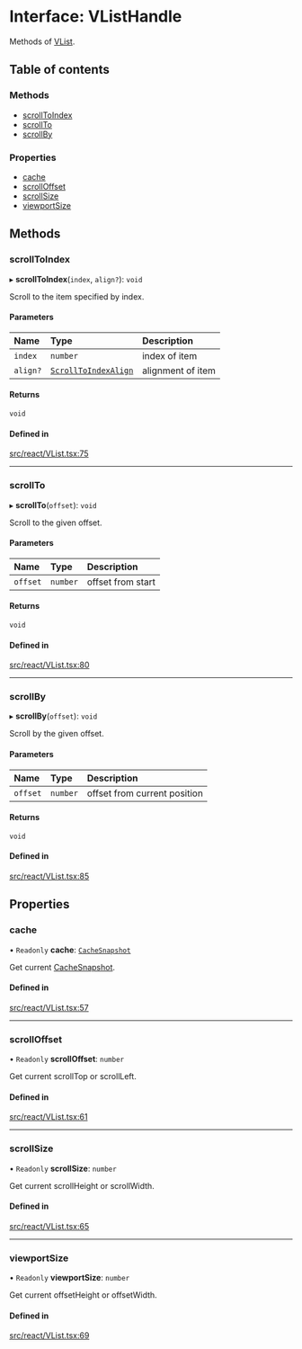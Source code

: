 # Interface: VListHandle

Methods of [VList](../API.md#vlist).

## Table of contents

### Methods

- [scrollToIndex](VListHandle.md#scrolltoindex)
- [scrollTo](VListHandle.md#scrollto)
- [scrollBy](VListHandle.md#scrollby)

### Properties

- [cache](VListHandle.md#cache)
- [scrollOffset](VListHandle.md#scrolloffset)
- [scrollSize](VListHandle.md#scrollsize)
- [viewportSize](VListHandle.md#viewportsize)

## Methods

### scrollToIndex

▸ **scrollToIndex**(`index`, `align?`): `void`

Scroll to the item specified by index.

#### Parameters

| Name | Type | Description |
| :------ | :------ | :------ |
| `index` | `number` | index of item |
| `align?` | [`ScrollToIndexAlign`](../API.md#scrolltoindexalign) | alignment of item |

#### Returns

`void`

#### Defined in

[src/react/VList.tsx:75](https://github.com/inokawa/virtua/blob/257e20bb/src/react/VList.tsx#L75)

___

### scrollTo

▸ **scrollTo**(`offset`): `void`

Scroll to the given offset.

#### Parameters

| Name | Type | Description |
| :------ | :------ | :------ |
| `offset` | `number` | offset from start |

#### Returns

`void`

#### Defined in

[src/react/VList.tsx:80](https://github.com/inokawa/virtua/blob/257e20bb/src/react/VList.tsx#L80)

___

### scrollBy

▸ **scrollBy**(`offset`): `void`

Scroll by the given offset.

#### Parameters

| Name | Type | Description |
| :------ | :------ | :------ |
| `offset` | `number` | offset from current position |

#### Returns

`void`

#### Defined in

[src/react/VList.tsx:85](https://github.com/inokawa/virtua/blob/257e20bb/src/react/VList.tsx#L85)

## Properties

### cache

• `Readonly` **cache**: [`CacheSnapshot`](CacheSnapshot.md)

Get current [CacheSnapshot](CacheSnapshot.md).

#### Defined in

[src/react/VList.tsx:57](https://github.com/inokawa/virtua/blob/257e20bb/src/react/VList.tsx#L57)

___

### scrollOffset

• `Readonly` **scrollOffset**: `number`

Get current scrollTop or scrollLeft.

#### Defined in

[src/react/VList.tsx:61](https://github.com/inokawa/virtua/blob/257e20bb/src/react/VList.tsx#L61)

___

### scrollSize

• `Readonly` **scrollSize**: `number`

Get current scrollHeight or scrollWidth.

#### Defined in

[src/react/VList.tsx:65](https://github.com/inokawa/virtua/blob/257e20bb/src/react/VList.tsx#L65)

___

### viewportSize

• `Readonly` **viewportSize**: `number`

Get current offsetHeight or offsetWidth.

#### Defined in

[src/react/VList.tsx:69](https://github.com/inokawa/virtua/blob/257e20bb/src/react/VList.tsx#L69)
